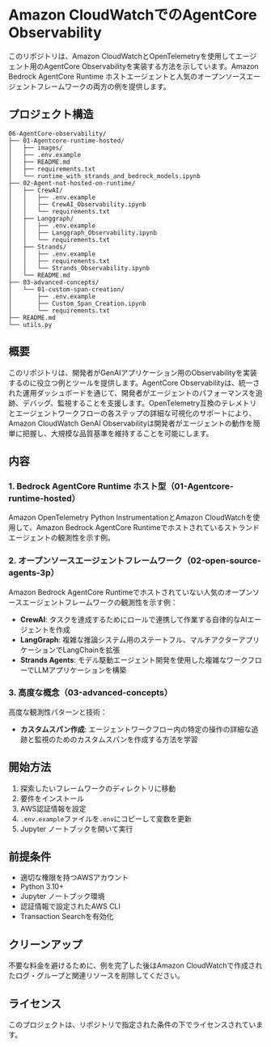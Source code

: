 # Amazon CloudWatchでのAgentCore Observability

このリポジトリは、Amazon CloudWatchとOpenTelemetryを使用してエージェント用のAgentCore Observabilityを実装する方法を示しています。Amazon Bedrock AgentCore Runtime ホストエージェントと人気のオープンソースエージェントフレームワークの両方の例を提供します。

## プロジェクト構造

```
06-AgentCore-observability/
├── 01-Agentcore-runtime-hosted/
│   ├── images/
│   ├── .env.example
│   ├── README.md
│   ├── requirements.txt
│   └── runtime_with_strands_and_bedrock_models.ipynb
├── 02-Agent-not-hosted-on-runtime/
│   ├── CrewAI/
│   │   ├── .env.example
│   │   ├── CrewAI_Observability.ipynb
│   │   └── requirements.txt
│   ├── Langgraph/
│   │   ├── .env.example
│   │   ├── Langgraph_Observability.ipynb
│   │   └── requirements.txt
│   ├── Strands/
│   │   ├── .env.example
│   │   ├── requirements.txt
│   │   └── Strands_Observability.ipynb
│   └── README.md
├── 03-advanced-concepts/
│   └── 01-custom-span-creation/
│       ├── .env.example
│       ├── Custom_Span_Creation.ipynb
│       └── requirements.txt
├── README.md
└── utils.py
```

## 概要

このリポジトリは、開発者がGenAIアプリケーション用のObservabilityを実装するのに役立つ例とツールを提供します。AgentCore Observabilityは、統一された運用ダッシュボードを通じて、開発者がエージェントのパフォーマンスを追跡、デバッグ、監視することを支援します。OpenTelemetry互換のテレメトリとエージェントワークフローの各ステップの詳細な可視化のサポートにより、Amazon CloudWatch GenAI Observabilityは開発者がエージェントの動作を簡単に把握し、大規模な品質基準を維持することを可能にします。

## 内容

### 1. Bedrock AgentCore Runtime ホスト型（01-Agentcore-runtime-hosted）

Amazon OpenTelemetry Python InstrumentationとAmazon CloudWatchを使用して、Amazon Bedrock AgentCore Runtimeでホストされているストランドエージェントの観測性を示す例。

### 2. オープンソースエージェントフレームワーク（02-open-source-agents-3p）

Amazon Bedrock AgentCore Runtimeでホストされていない人気のオープンソースエージェントフレームワークの観測性を示す例：

- **CrewAI**: タスクを達成するためにロールで連携して作業する自律的なAIエージェントを作成
- **LangGraph**: 複雑な推論システム用のステートフル、マルチアクターアプリケーションでLangChainを拡張
- **Strands Agents**: モデル駆動エージェント開発を使用した複雑なワークフローでLLMアプリケーションを構築

### 3. 高度な概念（03-advanced-concepts）

高度な観測性パターンと技術：

- **カスタムスパン作成**: エージェントワークフロー内の特定の操作の詳細な追跡と監視のためのカスタムスパンを作成する方法を学習

## 開始方法

1. 探索したいフレームワークのディレクトリに移動
2. 要件をインストール
3. AWS認証情報を設定
4. `.env.example`ファイルを`.env`にコピーして変数を更新
5. Jupyter ノートブックを開いて実行

## 前提条件

- 適切な権限を持つAWSアカウント
- Python 3.10+
- Jupyter ノートブック環境
- 認証情報で設定されたAWS CLI
- Transaction Searchを有効化

## クリーンアップ

不要な料金を避けるために、例を完了した後はAmazon CloudWatchで作成されたログ・グループと関連リソースを削除してください。

## ライセンス

このプロジェクトは、リポジトリで指定された条件の下でライセンスされています。